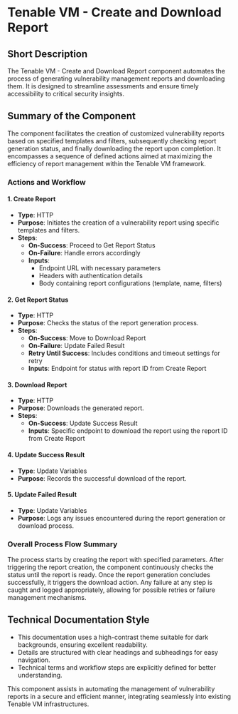 # Tenable VM - Create and Download Report

## Short Description
The Tenable VM - Create and Download Report component automates the process of generating vulnerability management reports and downloading them. It is designed to streamline assessments and ensure timely accessibility to critical security insights.

## Summary of the Component
The component facilitates the creation of customized vulnerability reports based on specified templates and filters, subsequently checking report generation status, and finally downloading the report upon completion. It encompasses a sequence of defined actions aimed at maximizing the efficiency of report management within the Tenable VM framework.

### Actions and Workflow

#### 1. Create Report
- **Type**: HTTP
- **Purpose**: Initiates the creation of a vulnerability report using specific templates and filters.
- **Steps**:
  - **On-Success**: Proceed to Get Report Status
  - **On-Failure**: Handle errors accordingly
  - **Inputs**:
    - Endpoint URL with necessary parameters
    - Headers with authentication details
    - Body containing report configurations (template, name, filters)

#### 2. Get Report Status
- **Type**: HTTP
- **Purpose**: Checks the status of the report generation process.
- **Steps**:
  - **On-Success**: Move to Download Report
  - **On-Failure**: Update Failed Result
  - **Retry Until Success**: Includes conditions and timeout settings for retry
  - **Inputs**: Endpoint for status with report ID from Create Report

#### 3. Download Report
- **Type**: HTTP
- **Purpose**: Downloads the generated report.
- **Steps**:
  - **On-Success**: Update Success Result
  - **Inputs**: Specific endpoint to download the report using the report ID from Create Report

#### 4. Update Success Result
- **Type**: Update Variables
- **Purpose**: Records the successful download of the report.
  
#### 5. Update Failed Result
- **Type**: Update Variables
- **Purpose**: Logs any issues encountered during the report generation or download process.

### Overall Process Flow Summary
The process starts by creating the report with specified parameters. After triggering the report creation, the component continuously checks the status until the report is ready. Once the report generation concludes successfully, it triggers the download action. Any failure at any step is caught and logged appropriately, allowing for possible retries or failure management mechanisms.

## Technical Documentation Style
- This documentation uses a high-contrast theme suitable for dark backgrounds, ensuring excellent readability.
- Details are structured with clear headings and subheadings for easy navigation.
- Technical terms and workflow steps are explicitly defined for better understanding.

This component assists in automating the management of vulnerability reports in a secure and efficient manner, integrating seamlessly into existing Tenable VM infrastructures.

